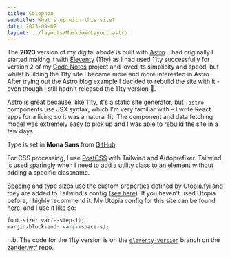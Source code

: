 ```yaml
---
title: Colophon
subtitle: What's up with this site?
date: 2023-09-02
layout: ../layouts/MarkdownLayout.astro
---
```


The **2023** version of my digital abode is built with [Astro](https://astro.build). I had originally I started making it with [Eleventy](https://www.11ty.dev/) (11ty) as I had used 11ty successfully for version 2 of my [Code Notes](https://notes.zander.wtf) project and loved its simplicity and speed, but whilst building the 11ty site I became more and more interested in Astro. After trying out the Astro blog example I decided to rebuild the site with it - even though I still hadn't released the 11ty version 😬.

Astro is great because, like 11ty, it's a static site generator, but `.astro` components use JSX syntax, which I'm very familiar with – I write React apps for a living so it was a natural fit. The component and data fetching model was extremely easy to pick up and I was able to rebuild the site in a few days.

Type is set in **Mona Sans** from [GitHub](https://github.com/mona-sans).

For CSS processing, I use [PostCSS](https://postcss.org/) with Tailwind and Autoprefixer. Tailwind is used sparingly when I need to add a utility class to an element without adding a specific classname.

Spacing and type sizes use the custom properties defined by [Utopia.fyi](https://utopia.fyi) and they are added to Tailwind's config ([see here](https://github.com/mrmartineau/zander.wtf/blob/main/tailwind.config.cjs)). If you haven't used Utopia before, I highly recommend it. My Utopia config for this site can be found [here](https://github.com/mrmartineau/zander.wtf/blob/main/src/styles/global/utopia.css), and I use it like so:

```css
font-size: var(--step-1);
margin-block-end: var(--space-s);
```

n.b. The code for the 11ty version is on the [`eleventy-version`](https://github.com/mrmartineau/zander.wtf/tree/eleventy-version) branch on the [zander.wtf](https://github.com/mrmartineau/zander.wtf/) repo.
